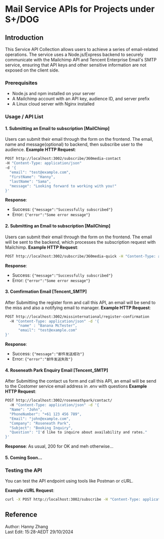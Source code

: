 # Mail Service APIs for Projects under S+/DOG

## Introduction
This Service API Collection allows users to achieve a series of email-related operations. The service uses a Node.js/Express backend to securely communicate with the Mailchimp API and Tencent Enterprise Email's SMTP service, ensuring that API keys and other sensitive information are not exposed on the client side.

### Prerequisites
- Node.js and npm installed on your server
- A Mailchimp account with an API key, audience ID, and server prefix
- A Linux cloud server with Nginx installed

### Usage / API List

#### 1. Submitting an Email to subscription [MailChimp]
Users can submit their email through the form on the frontend. The email, name and message(optional) to backend, then subscribe user to the audience.
**Example HTTP Request**:
```bash
POST http://localhost:3002/subscribe/360media-contact 
-H "Content-Type: application/json"
-d '{
  "email": "test@example.com",
  "firstName": "Hanny",
  "lastName": "Sama",
  "message": "Looking forward to working with you!"
}'
```
**Response**:
- Success: `{"message":"Successfully subscribed"}`
- Error: `{"error":"Some error message"}`

#### 2. Submitting an Email to subscription [MailChimp]
Users can submit their email through the form on the frontend. The email will be sent to the backend, which processes the subscription request with Mailchimp.
**Example HTTP Request**:
```bash
POST http://localhost:3002/subscribe/360media-quick -H "Content-Type: application/json" -d '{"email":"test@example.com"}'
```
**Response**:
- Success: `{"message":"Successfully subscribed"}`
- Error: `{"error":"Some error message"}`

#### 3. Comfirmation Email [Tencent_SMTP]
After Submitting the register form and call this API, an email will be send to the miss and also a notifying email to manager.
**Example HTTP Request**:
```bash
POST http://localhost:3002/missinternational/register-confirmation 
  -H "Content-Type: application/json" -d '{
      "name" : "Banana McTester",
      "email": "test@example.com"
}'
```
**Response**:
- Success: `{"message":"邮件发送成功"}`
- Error: `{"error":"邮件发送失败"}`

#### 4. Roseneath Park Enquiry Email [Tencent_SMTP]
After Submitting the contact us form and call this API, an email will be send to the Costomer service email address in .env with questions
**Example HTTP Request**:
```bash
POST http://localhost:3002/roseneathpark/contact/
  -H "Content-Type: application/json" -d '{
  "Name": "John",
  "PhoneNumber": "+61 123 456 789",
  "Email": "john@example.com",
  "Company": "Roseneath Park",
  "Subject": "Booking Inquiry",
  "Question": "I'd like to inquire about availability and rates."
}'
```
**Response**:
As usual, 200 for OK and meh otherwise...

#### 5. Coming Soon...

### Testing the API
You can test the API endpoint using tools like Postman or cURL.

**Example cURL Request**:
```bash
curl -X POST http://localhost:3002/subscribe -H "Content-Type: application/json" -d '{"email":"test@example.com"}'
```

## Reference
Author: Hanny Zhang \
Last Edit: 15:28-AEDT 29/10/2024

